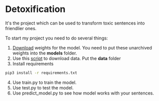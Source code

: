 # Detoxification
It's the project which can be used to transform toxic sentences into friendlier ones. 

To start my project you need to do several things:

1. [Download](https://drive.google.com/drive/u/0/folders/1TnBgiH7uH5Ff-rf0z2vBbvEtief6zj6o) weights for the model. You need to put these unarchived weights into the <b>models</b> folder. 
2. Use this [script](./src/data/make_dataset.py) to download data. Put the <b>data</b> folder
3. Install requirements
```bash
pip3 install -r requirements.txt
```
4. Use train.py to train the model.
5. Use test.py to test the model.
6. Use predict_model.py to see how model works with your sentences.
